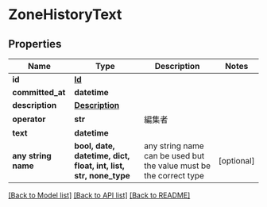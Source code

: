 # ZoneHistoryText


## Properties
Name | Type | Description | Notes
------------ | ------------- | ------------- | -------------
**id** | [**Id**](Id.md) |  | 
**committed_at** | **datetime** |  | 
**description** | [**Description**](Description.md) |  | 
**operator** | **str** | 編集者 | 
**text** | **datetime** |  | 
**any string name** | **bool, date, datetime, dict, float, int, list, str, none_type** | any string name can be used but the value must be the correct type | [optional]

[[Back to Model list]](../README.md#documentation-for-models) [[Back to API list]](../README.md#documentation-for-api-endpoints) [[Back to README]](../README.md)


